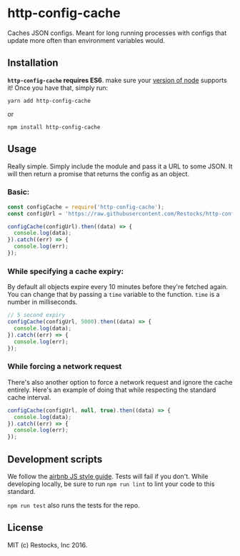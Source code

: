 # http-config-cache
Caches JSON configs. Meant for long running processes with configs that update more often than environment variables would.

## Installation 

**`http-config-cache` requires ES6**. make sure your [version of node](http://node.green) supports it! Once you have that, simply run:

`yarn add http-config-cache`

or 

`npm install http-config-cache`

## Usage

Really simple. Simply include the module and pass it a URL to some JSON. It will then return a promise that returns the config as an object.


### Basic:

```js
const configCache = require('http-config-cache');
const configUrl = 'https://raw.githubusercontent.com/Restocks/http-config-cache/master/static/test.json';

configCache(configUrl).then((data) => {
  console.log(data);
}).catch((err) => {
  console.log(err);
});
```

### While specifying a cache expiry:

By default all objects expire every 10 minutes before they're fetched again. You can change that by passing a `time` variable to the function. `time` is a number in milliseconds.

```js
// 5 second expiry
configCache(configUrl, 5000).then((data) => {
  console.log(data);
}).catch((err) => {
  console.log(err);
});
```

### While forcing a network request

There's also another option to force a network request and ignore the cache entirely. Here's an example of doing that while respecting the standard cache interval.

```js
configCache(configUrl, null, true).then((data) => {
  console.log(data);
}).catch((err) => {
  console.log(err);
});
```

## Development scripts

We follow the [airbnb JS style guide](https://github.com/airbnb/javascript). Tests will fail if you don't. While developing locally, be sure to run `npm run lint` to lint your code to this standard.

`npm run test` also runs the tests for the repo.

## License

MIT (c) Restocks, Inc 2016.
